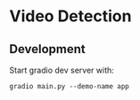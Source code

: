 # Video Detection

## Development
Start gradio dev server with:

```
gradio main.py --demo-name app
```